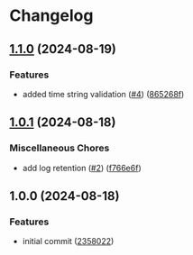 # Changelog

## [1.1.0](https://github.com/kieranbrown/bat-enjoyers-discord-bot/compare/v1.0.1...v1.1.0) (2024-08-19)


### Features

* added time string validation ([#4](https://github.com/kieranbrown/bat-enjoyers-discord-bot/issues/4)) ([865268f](https://github.com/kieranbrown/bat-enjoyers-discord-bot/commit/865268f20675c39cc0615839469ce407c07cebbf))

## [1.0.1](https://github.com/kieranbrown/bat-enjoyers-discord-bot/compare/v1.0.0...v1.0.1) (2024-08-18)


### Miscellaneous Chores

* add log retention ([#2](https://github.com/kieranbrown/bat-enjoyers-discord-bot/issues/2)) ([f766e6f](https://github.com/kieranbrown/bat-enjoyers-discord-bot/commit/f766e6fe3df68089b6f5c8ac76b270d617cdd747))

## 1.0.0 (2024-08-18)


### Features

* initial commit ([2358022](https://github.com/kieranbrown/bat-enjoyers-discord-bot/commit/2358022c0f3191a7e2a8b9758d2e9a9c4039fe6b))
